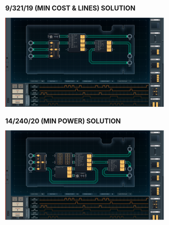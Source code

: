 9/321/19 (MIN COST & LINES) SOLUTION
------------------------------------

![screenshot0](https://github.com/shiawasenahikari/Shenzhen-IO-Solutions/blob/master/013-token-based-payment-kiosk/screenshot0.png)

14/240/20 (MIN POWER) SOLUTION
------------------------------

![screenshot1](https://github.com/shiawasenahikari/Shenzhen-IO-Solutions/blob/master/013-token-based-payment-kiosk/screenshot1.png)
